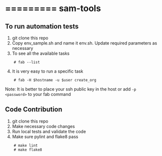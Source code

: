 =========
sam-tools
=========

To run automation tests
-----------------------

1. git clone this repo
2. Copy env_sample.sh and name it env.sh. Update required parameters as necessary
3. To see all the available tasks

```
	# fab --list
```

4. It is very easy to run a specific task

```
	# fab -H $hostname -u $user create_org
```

Note:
It is better to place your ssh public key in the host or add ```-p <password>``` to your fab command

Code Contribution
-----------------
1. git clone this repo
2. Make necessary code changes
3. Run local tests and validate the code
4. Make sure pylint and flake8 pass

```
	# make lint
	# make flake8
```
